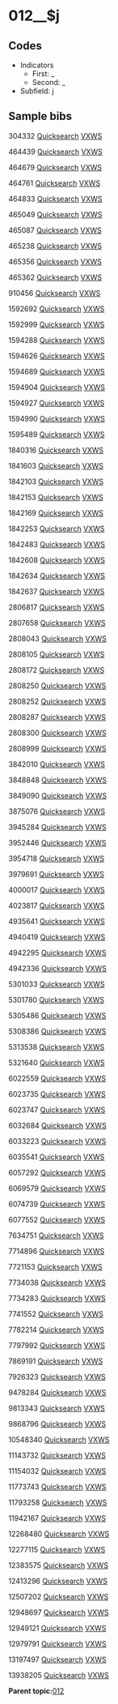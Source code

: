 # 012\_\_$j

## Codes

-   Indicators
    -   First: \_
    -   Second: \_
-   Subfield: j

## Sample bibs

304332 [Quicksearch](https://search.library.yale.edu/catalog/304332) [VXWS](http://prodorbis.library.yale.edu:7014/vxws/GetHoldingsService?bibId=304332)

464439 [Quicksearch](https://search.library.yale.edu/catalog/464439) [VXWS](http://prodorbis.library.yale.edu:7014/vxws/GetHoldingsService?bibId=464439)

464679 [Quicksearch](https://search.library.yale.edu/catalog/464679) [VXWS](http://prodorbis.library.yale.edu:7014/vxws/GetHoldingsService?bibId=464679)

464761 [Quicksearch](https://search.library.yale.edu/catalog/464761) [VXWS](http://prodorbis.library.yale.edu:7014/vxws/GetHoldingsService?bibId=464761)

464833 [Quicksearch](https://search.library.yale.edu/catalog/464833) [VXWS](http://prodorbis.library.yale.edu:7014/vxws/GetHoldingsService?bibId=464833)

465049 [Quicksearch](https://search.library.yale.edu/catalog/465049) [VXWS](http://prodorbis.library.yale.edu:7014/vxws/GetHoldingsService?bibId=465049)

465087 [Quicksearch](https://search.library.yale.edu/catalog/465087) [VXWS](http://prodorbis.library.yale.edu:7014/vxws/GetHoldingsService?bibId=465087)

465238 [Quicksearch](https://search.library.yale.edu/catalog/465238) [VXWS](http://prodorbis.library.yale.edu:7014/vxws/GetHoldingsService?bibId=465238)

465356 [Quicksearch](https://search.library.yale.edu/catalog/465356) [VXWS](http://prodorbis.library.yale.edu:7014/vxws/GetHoldingsService?bibId=465356)

465362 [Quicksearch](https://search.library.yale.edu/catalog/465362) [VXWS](http://prodorbis.library.yale.edu:7014/vxws/GetHoldingsService?bibId=465362)

910456 [Quicksearch](https://search.library.yale.edu/catalog/910456) [VXWS](http://prodorbis.library.yale.edu:7014/vxws/GetHoldingsService?bibId=910456)

1592692 [Quicksearch](https://search.library.yale.edu/catalog/1592692) [VXWS](http://prodorbis.library.yale.edu:7014/vxws/GetHoldingsService?bibId=1592692)

1592999 [Quicksearch](https://search.library.yale.edu/catalog/1592999) [VXWS](http://prodorbis.library.yale.edu:7014/vxws/GetHoldingsService?bibId=1592999)

1594288 [Quicksearch](https://search.library.yale.edu/catalog/1594288) [VXWS](http://prodorbis.library.yale.edu:7014/vxws/GetHoldingsService?bibId=1594288)

1594626 [Quicksearch](https://search.library.yale.edu/catalog/1594626) [VXWS](http://prodorbis.library.yale.edu:7014/vxws/GetHoldingsService?bibId=1594626)

1594689 [Quicksearch](https://search.library.yale.edu/catalog/1594689) [VXWS](http://prodorbis.library.yale.edu:7014/vxws/GetHoldingsService?bibId=1594689)

1594904 [Quicksearch](https://search.library.yale.edu/catalog/1594904) [VXWS](http://prodorbis.library.yale.edu:7014/vxws/GetHoldingsService?bibId=1594904)

1594927 [Quicksearch](https://search.library.yale.edu/catalog/1594927) [VXWS](http://prodorbis.library.yale.edu:7014/vxws/GetHoldingsService?bibId=1594927)

1594990 [Quicksearch](https://search.library.yale.edu/catalog/1594990) [VXWS](http://prodorbis.library.yale.edu:7014/vxws/GetHoldingsService?bibId=1594990)

1595489 [Quicksearch](https://search.library.yale.edu/catalog/1595489) [VXWS](http://prodorbis.library.yale.edu:7014/vxws/GetHoldingsService?bibId=1595489)

1840316 [Quicksearch](https://search.library.yale.edu/catalog/1840316) [VXWS](http://prodorbis.library.yale.edu:7014/vxws/GetHoldingsService?bibId=1840316)

1841603 [Quicksearch](https://search.library.yale.edu/catalog/1841603) [VXWS](http://prodorbis.library.yale.edu:7014/vxws/GetHoldingsService?bibId=1841603)

1842103 [Quicksearch](https://search.library.yale.edu/catalog/1842103) [VXWS](http://prodorbis.library.yale.edu:7014/vxws/GetHoldingsService?bibId=1842103)

1842153 [Quicksearch](https://search.library.yale.edu/catalog/1842153) [VXWS](http://prodorbis.library.yale.edu:7014/vxws/GetHoldingsService?bibId=1842153)

1842169 [Quicksearch](https://search.library.yale.edu/catalog/1842169) [VXWS](http://prodorbis.library.yale.edu:7014/vxws/GetHoldingsService?bibId=1842169)

1842253 [Quicksearch](https://search.library.yale.edu/catalog/1842253) [VXWS](http://prodorbis.library.yale.edu:7014/vxws/GetHoldingsService?bibId=1842253)

1842483 [Quicksearch](https://search.library.yale.edu/catalog/1842483) [VXWS](http://prodorbis.library.yale.edu:7014/vxws/GetHoldingsService?bibId=1842483)

1842608 [Quicksearch](https://search.library.yale.edu/catalog/1842608) [VXWS](http://prodorbis.library.yale.edu:7014/vxws/GetHoldingsService?bibId=1842608)

1842634 [Quicksearch](https://search.library.yale.edu/catalog/1842634) [VXWS](http://prodorbis.library.yale.edu:7014/vxws/GetHoldingsService?bibId=1842634)

1842637 [Quicksearch](https://search.library.yale.edu/catalog/1842637) [VXWS](http://prodorbis.library.yale.edu:7014/vxws/GetHoldingsService?bibId=1842637)

2806817 [Quicksearch](https://search.library.yale.edu/catalog/2806817) [VXWS](http://prodorbis.library.yale.edu:7014/vxws/GetHoldingsService?bibId=2806817)

2807658 [Quicksearch](https://search.library.yale.edu/catalog/2807658) [VXWS](http://prodorbis.library.yale.edu:7014/vxws/GetHoldingsService?bibId=2807658)

2808043 [Quicksearch](https://search.library.yale.edu/catalog/2808043) [VXWS](http://prodorbis.library.yale.edu:7014/vxws/GetHoldingsService?bibId=2808043)

2808105 [Quicksearch](https://search.library.yale.edu/catalog/2808105) [VXWS](http://prodorbis.library.yale.edu:7014/vxws/GetHoldingsService?bibId=2808105)

2808172 [Quicksearch](https://search.library.yale.edu/catalog/2808172) [VXWS](http://prodorbis.library.yale.edu:7014/vxws/GetHoldingsService?bibId=2808172)

2808250 [Quicksearch](https://search.library.yale.edu/catalog/2808250) [VXWS](http://prodorbis.library.yale.edu:7014/vxws/GetHoldingsService?bibId=2808250)

2808252 [Quicksearch](https://search.library.yale.edu/catalog/2808252) [VXWS](http://prodorbis.library.yale.edu:7014/vxws/GetHoldingsService?bibId=2808252)

2808287 [Quicksearch](https://search.library.yale.edu/catalog/2808287) [VXWS](http://prodorbis.library.yale.edu:7014/vxws/GetHoldingsService?bibId=2808287)

2808300 [Quicksearch](https://search.library.yale.edu/catalog/2808300) [VXWS](http://prodorbis.library.yale.edu:7014/vxws/GetHoldingsService?bibId=2808300)

2808999 [Quicksearch](https://search.library.yale.edu/catalog/2808999) [VXWS](http://prodorbis.library.yale.edu:7014/vxws/GetHoldingsService?bibId=2808999)

3842010 [Quicksearch](https://search.library.yale.edu/catalog/3842010) [VXWS](http://prodorbis.library.yale.edu:7014/vxws/GetHoldingsService?bibId=3842010)

3848848 [Quicksearch](https://search.library.yale.edu/catalog/3848848) [VXWS](http://prodorbis.library.yale.edu:7014/vxws/GetHoldingsService?bibId=3848848)

3849090 [Quicksearch](https://search.library.yale.edu/catalog/3849090) [VXWS](http://prodorbis.library.yale.edu:7014/vxws/GetHoldingsService?bibId=3849090)

3875076 [Quicksearch](https://search.library.yale.edu/catalog/3875076) [VXWS](http://prodorbis.library.yale.edu:7014/vxws/GetHoldingsService?bibId=3875076)

3945284 [Quicksearch](https://search.library.yale.edu/catalog/3945284) [VXWS](http://prodorbis.library.yale.edu:7014/vxws/GetHoldingsService?bibId=3945284)

3952446 [Quicksearch](https://search.library.yale.edu/catalog/3952446) [VXWS](http://prodorbis.library.yale.edu:7014/vxws/GetHoldingsService?bibId=3952446)

3954718 [Quicksearch](https://search.library.yale.edu/catalog/3954718) [VXWS](http://prodorbis.library.yale.edu:7014/vxws/GetHoldingsService?bibId=3954718)

3979691 [Quicksearch](https://search.library.yale.edu/catalog/3979691) [VXWS](http://prodorbis.library.yale.edu:7014/vxws/GetHoldingsService?bibId=3979691)

4000017 [Quicksearch](https://search.library.yale.edu/catalog/4000017) [VXWS](http://prodorbis.library.yale.edu:7014/vxws/GetHoldingsService?bibId=4000017)

4023817 [Quicksearch](https://search.library.yale.edu/catalog/4023817) [VXWS](http://prodorbis.library.yale.edu:7014/vxws/GetHoldingsService?bibId=4023817)

4935641 [Quicksearch](https://search.library.yale.edu/catalog/4935641) [VXWS](http://prodorbis.library.yale.edu:7014/vxws/GetHoldingsService?bibId=4935641)

4940419 [Quicksearch](https://search.library.yale.edu/catalog/4940419) [VXWS](http://prodorbis.library.yale.edu:7014/vxws/GetHoldingsService?bibId=4940419)

4942295 [Quicksearch](https://search.library.yale.edu/catalog/4942295) [VXWS](http://prodorbis.library.yale.edu:7014/vxws/GetHoldingsService?bibId=4942295)

4942336 [Quicksearch](https://search.library.yale.edu/catalog/4942336) [VXWS](http://prodorbis.library.yale.edu:7014/vxws/GetHoldingsService?bibId=4942336)

5301033 [Quicksearch](https://search.library.yale.edu/catalog/5301033) [VXWS](http://prodorbis.library.yale.edu:7014/vxws/GetHoldingsService?bibId=5301033)

5301780 [Quicksearch](https://search.library.yale.edu/catalog/5301780) [VXWS](http://prodorbis.library.yale.edu:7014/vxws/GetHoldingsService?bibId=5301780)

5305486 [Quicksearch](https://search.library.yale.edu/catalog/5305486) [VXWS](http://prodorbis.library.yale.edu:7014/vxws/GetHoldingsService?bibId=5305486)

5308386 [Quicksearch](https://search.library.yale.edu/catalog/5308386) [VXWS](http://prodorbis.library.yale.edu:7014/vxws/GetHoldingsService?bibId=5308386)

5313538 [Quicksearch](https://search.library.yale.edu/catalog/5313538) [VXWS](http://prodorbis.library.yale.edu:7014/vxws/GetHoldingsService?bibId=5313538)

5321640 [Quicksearch](https://search.library.yale.edu/catalog/5321640) [VXWS](http://prodorbis.library.yale.edu:7014/vxws/GetHoldingsService?bibId=5321640)

6022559 [Quicksearch](https://search.library.yale.edu/catalog/6022559) [VXWS](http://prodorbis.library.yale.edu:7014/vxws/GetHoldingsService?bibId=6022559)

6023735 [Quicksearch](https://search.library.yale.edu/catalog/6023735) [VXWS](http://prodorbis.library.yale.edu:7014/vxws/GetHoldingsService?bibId=6023735)

6023747 [Quicksearch](https://search.library.yale.edu/catalog/6023747) [VXWS](http://prodorbis.library.yale.edu:7014/vxws/GetHoldingsService?bibId=6023747)

6032684 [Quicksearch](https://search.library.yale.edu/catalog/6032684) [VXWS](http://prodorbis.library.yale.edu:7014/vxws/GetHoldingsService?bibId=6032684)

6033223 [Quicksearch](https://search.library.yale.edu/catalog/6033223) [VXWS](http://prodorbis.library.yale.edu:7014/vxws/GetHoldingsService?bibId=6033223)

6035541 [Quicksearch](https://search.library.yale.edu/catalog/6035541) [VXWS](http://prodorbis.library.yale.edu:7014/vxws/GetHoldingsService?bibId=6035541)

6057292 [Quicksearch](https://search.library.yale.edu/catalog/6057292) [VXWS](http://prodorbis.library.yale.edu:7014/vxws/GetHoldingsService?bibId=6057292)

6069579 [Quicksearch](https://search.library.yale.edu/catalog/6069579) [VXWS](http://prodorbis.library.yale.edu:7014/vxws/GetHoldingsService?bibId=6069579)

6074739 [Quicksearch](https://search.library.yale.edu/catalog/6074739) [VXWS](http://prodorbis.library.yale.edu:7014/vxws/GetHoldingsService?bibId=6074739)

6077552 [Quicksearch](https://search.library.yale.edu/catalog/6077552) [VXWS](http://prodorbis.library.yale.edu:7014/vxws/GetHoldingsService?bibId=6077552)

7634751 [Quicksearch](https://search.library.yale.edu/catalog/7634751) [VXWS](http://prodorbis.library.yale.edu:7014/vxws/GetHoldingsService?bibId=7634751)

7714896 [Quicksearch](https://search.library.yale.edu/catalog/7714896) [VXWS](http://prodorbis.library.yale.edu:7014/vxws/GetHoldingsService?bibId=7714896)

7721153 [Quicksearch](https://search.library.yale.edu/catalog/7721153) [VXWS](http://prodorbis.library.yale.edu:7014/vxws/GetHoldingsService?bibId=7721153)

7734038 [Quicksearch](https://search.library.yale.edu/catalog/7734038) [VXWS](http://prodorbis.library.yale.edu:7014/vxws/GetHoldingsService?bibId=7734038)

7734283 [Quicksearch](https://search.library.yale.edu/catalog/7734283) [VXWS](http://prodorbis.library.yale.edu:7014/vxws/GetHoldingsService?bibId=7734283)

7741552 [Quicksearch](https://search.library.yale.edu/catalog/7741552) [VXWS](http://prodorbis.library.yale.edu:7014/vxws/GetHoldingsService?bibId=7741552)

7782214 [Quicksearch](https://search.library.yale.edu/catalog/7782214) [VXWS](http://prodorbis.library.yale.edu:7014/vxws/GetHoldingsService?bibId=7782214)

7797992 [Quicksearch](https://search.library.yale.edu/catalog/7797992) [VXWS](http://prodorbis.library.yale.edu:7014/vxws/GetHoldingsService?bibId=7797992)

7869191 [Quicksearch](https://search.library.yale.edu/catalog/7869191) [VXWS](http://prodorbis.library.yale.edu:7014/vxws/GetHoldingsService?bibId=7869191)

7926323 [Quicksearch](https://search.library.yale.edu/catalog/7926323) [VXWS](http://prodorbis.library.yale.edu:7014/vxws/GetHoldingsService?bibId=7926323)

9478284 [Quicksearch](https://search.library.yale.edu/catalog/9478284) [VXWS](http://prodorbis.library.yale.edu:7014/vxws/GetHoldingsService?bibId=9478284)

9813343 [Quicksearch](https://search.library.yale.edu/catalog/9813343) [VXWS](http://prodorbis.library.yale.edu:7014/vxws/GetHoldingsService?bibId=9813343)

9868796 [Quicksearch](https://search.library.yale.edu/catalog/9868796) [VXWS](http://prodorbis.library.yale.edu:7014/vxws/GetHoldingsService?bibId=9868796)

10548340 [Quicksearch](https://search.library.yale.edu/catalog/10548340) [VXWS](http://prodorbis.library.yale.edu:7014/vxws/GetHoldingsService?bibId=10548340)

11143732 [Quicksearch](https://search.library.yale.edu/catalog/11143732) [VXWS](http://prodorbis.library.yale.edu:7014/vxws/GetHoldingsService?bibId=11143732)

11154032 [Quicksearch](https://search.library.yale.edu/catalog/11154032) [VXWS](http://prodorbis.library.yale.edu:7014/vxws/GetHoldingsService?bibId=11154032)

11773743 [Quicksearch](https://search.library.yale.edu/catalog/11773743) [VXWS](http://prodorbis.library.yale.edu:7014/vxws/GetHoldingsService?bibId=11773743)

11793258 [Quicksearch](https://search.library.yale.edu/catalog/11793258) [VXWS](http://prodorbis.library.yale.edu:7014/vxws/GetHoldingsService?bibId=11793258)

11942167 [Quicksearch](https://search.library.yale.edu/catalog/11942167) [VXWS](http://prodorbis.library.yale.edu:7014/vxws/GetHoldingsService?bibId=11942167)

12268480 [Quicksearch](https://search.library.yale.edu/catalog/12268480) [VXWS](http://prodorbis.library.yale.edu:7014/vxws/GetHoldingsService?bibId=12268480)

12277115 [Quicksearch](https://search.library.yale.edu/catalog/12277115) [VXWS](http://prodorbis.library.yale.edu:7014/vxws/GetHoldingsService?bibId=12277115)

12383575 [Quicksearch](https://search.library.yale.edu/catalog/12383575) [VXWS](http://prodorbis.library.yale.edu:7014/vxws/GetHoldingsService?bibId=12383575)

12413296 [Quicksearch](https://search.library.yale.edu/catalog/12413296) [VXWS](http://prodorbis.library.yale.edu:7014/vxws/GetHoldingsService?bibId=12413296)

12507202 [Quicksearch](https://search.library.yale.edu/catalog/12507202) [VXWS](http://prodorbis.library.yale.edu:7014/vxws/GetHoldingsService?bibId=12507202)

12948697 [Quicksearch](https://search.library.yale.edu/catalog/12948697) [VXWS](http://prodorbis.library.yale.edu:7014/vxws/GetHoldingsService?bibId=12948697)

12949121 [Quicksearch](https://search.library.yale.edu/catalog/12949121) [VXWS](http://prodorbis.library.yale.edu:7014/vxws/GetHoldingsService?bibId=12949121)

12979791 [Quicksearch](https://search.library.yale.edu/catalog/12979791) [VXWS](http://prodorbis.library.yale.edu:7014/vxws/GetHoldingsService?bibId=12979791)

13197497 [Quicksearch](https://search.library.yale.edu/catalog/13197497) [VXWS](http://prodorbis.library.yale.edu:7014/vxws/GetHoldingsService?bibId=13197497)

13938205 [Quicksearch](https://search.library.yale.edu/catalog/13938205) [VXWS](http://prodorbis.library.yale.edu:7014/vxws/GetHoldingsService?bibId=13938205)

**Parent topic:**[012](../../tags/012/012.md)

